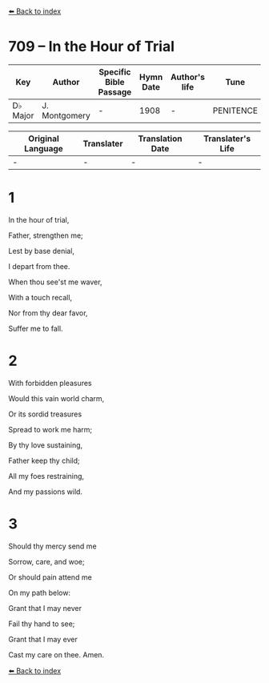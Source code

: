 [⬅️ Back to index](../README.md)

# 709 – In the Hour of Trial

Key | Author   | Specific Bible Passage     |Hymn Date |Author's life |Tune |Metrical Pattern   |Composer/Source
-- | --------- | ---------------------------|----------|--------------|-----|-------------------|-------------  
D♭ Major |J. Montgomery |- |1908 |- |PENITENCE |- |Spencer Lane

Original Language | Translater | Translation Date   | Translater's Life  
----------------- | --------- | --------------------|-------------     
\- |- |- |-




# 1

In the hour of trial,

Father, strengthen me;

Lest by base denial,

I depart from thee.

When thou see'st me waver,

With a touch recall,

Nor from thy dear favor,

Suffer me to fall.



# 2

With forbidden pleasures

Would this vain world charm,

Or its sordid treasures 

Spread to work me harm;

By thy love sustaining,

Father keep thy child;

All my foes restraining,

And my passions wild.



# 3

Should thy mercy send me

Sorrow, care, and woe;

Or should pain attend me

On my path below:

Grant that I may never

Fail thy hand to see;

Grant that I may ever

Cast my care on thee.  Amen.

[⬅️ Back to index](../README.md)
